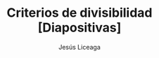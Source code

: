 ---
title: "Criterios de divisibilidad [Diapositivas]"
year: 2022
thumbnail: "assets/img/Logo-ommgto.png"
topic: "Teoría de Números"
file: "assets/pdf/Criterios-de-divisibilidad-[Diapositivas].pdf"
author: "Jesús Liceaga"
level: "Básico"
alttext: "¿Cómo saber si puedo dividir?"
---